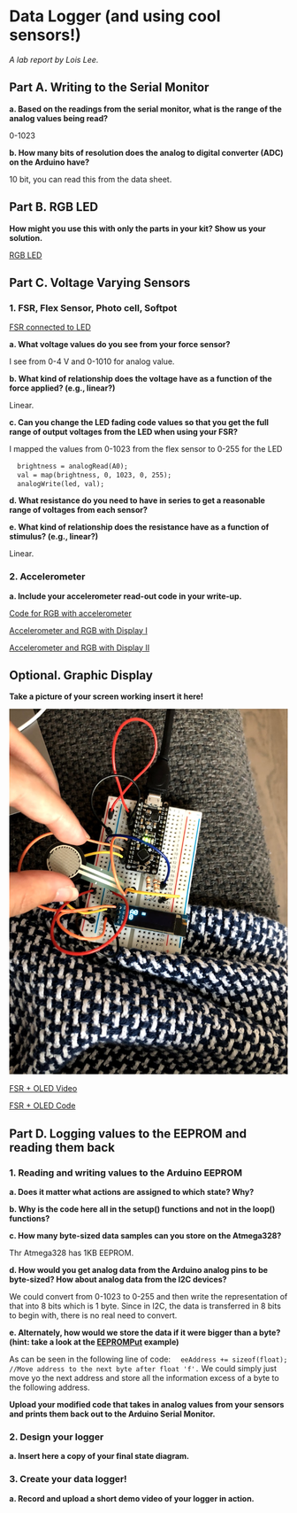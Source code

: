 # Data Logger (and using cool sensors!)

*A lab report by Lois Lee.*


## Part A.  Writing to the Serial Monitor
 
**a. Based on the readings from the serial monitor, what is the range of the analog values being read?**

 0-1023
 
**b. How many bits of resolution does the analog to digital converter (ADC) on the Arduino have?**

10 bit, you can read this from the data sheet.

## Part B. RGB LED

**How might you use this with only the parts in your kit? Show us your solution.**

[RGB LED](https://drive.google.com/file/d/1KxOXqlaJ841rl0ghkCAZdhW91srhOFTb/view?usp=sharing)


## Part C. Voltage Varying Sensors 
 
### 1. FSR, Flex Sensor, Photo cell, Softpot

[FSR connected to LED](https://drive.google.com/file/d/1qX9i05hJwVriUb1L4Uow_C2H4xEfExVn/view?usp=sharing)

**a. What voltage values do you see from your force sensor?**

I see from 0-4 V and 0-1010 for analog value. 

**b. What kind of relationship does the voltage have as a function of the force applied? (e.g., linear?)**

Linear.

**c. Can you change the LED fading code values so that you get the full range of output voltages from the LED when using your FSR?**

I mapped the values from 0-1023 from the flex sensor to 0-255 for the LED

```  
  brightness = analogRead(A0);
  val = map(brightness, 0, 1023, 0, 255);
  analogWrite(led, val);
```

**d. What resistance do you need to have in series to get a reasonable range of voltages from each sensor?**



**e. What kind of relationship does the resistance have as a function of stimulus? (e.g., linear?)**

Linear.

### 2. Accelerometer
 
**a. Include your accelerometer read-out code in your write-up.**

[Code for RGB with accelerometer](https://github.com/lois-lee/IDD-Fa19-Lab3/blob/master/accel+disp.ino)

[Accelerometer and RGB with Display I](https://drive.google.com/file/d/1vO_NLwlGVpFAzzwcWWcIxq7nDz3DyJvq/view?usp=sharing)

[Accelerometer and RGB with Display II](https://drive.google.com/file/d/1PHEh3p-tdwJnNnu8z0y6Cf7bUc0lwdtE/view?usp=sharing)

## Optional. Graphic Display

**Take a picture of your screen working insert it here!**

![](1.png)

[FSR + OLED Video](https://drive.google.com/file/d/1xwJhXTCkBJB-e8LdeofHwDhNpxahLR7x/view?usp=sharing)

[FSR + OLED Code](https://github.com/lois-lee/IDD-Fa19-Lab3/blob/master/fsr%2Boled.ino)

## Part D. Logging values to the EEPROM and reading them back
 
### 1. Reading and writing values to the Arduino EEPROM

**a. Does it matter what actions are assigned to which state? Why?**

**b. Why is the code here all in the setup() functions and not in the loop() functions?**

**c. How many byte-sized data samples can you store on the Atmega328?**

Thr Atmega328 has 1KB EEPROM.

**d. How would you get analog data from the Arduino analog pins to be byte-sized? How about analog data from the I2C devices?**

We could convert from 0-1023 to 0-255 and then write the representation of that into 8 bits which is 1 byte. Since in I2C, the data is transferred in 8 bits to begin with, there is no real need to convert.

**e. Alternately, how would we store the data if it were bigger than a byte? (hint: take a look at the [EEPROMPut](https://www.arduino.cc/en/Reference/EEPROMPut) example)**

As can be seen in the following line of code:
```  eeAddress += sizeof(float); //Move address to the next byte after float 'f'.```
We could simply just move yo the next address and store all the information excess of a byte to the following address.

**Upload your modified code that takes in analog values from your sensors and prints them back out to the Arduino Serial Monitor.**

### 2. Design your logger
 
**a. Insert here a copy of your final state diagram.**

### 3. Create your data logger!
 
**a. Record and upload a short demo video of your logger in action.**
